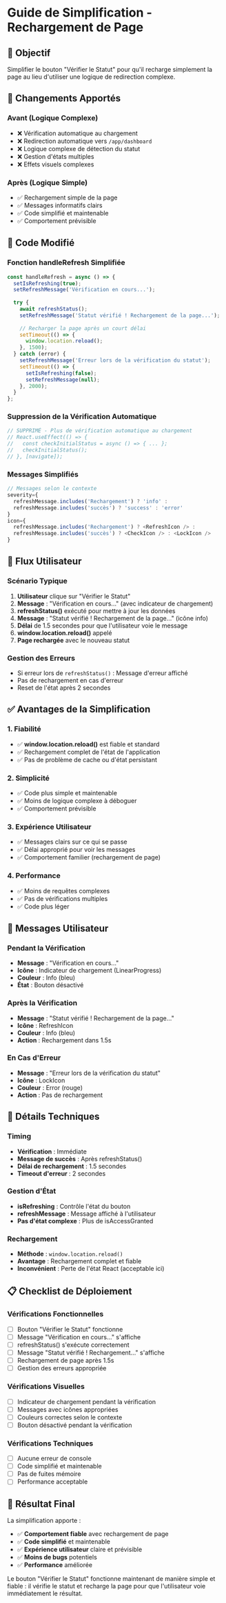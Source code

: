 # Guide de Simplification - Rechargement de Page

## 🎯 Objectif

Simplifier le bouton "Vérifier le Statut" pour qu'il recharge simplement la page au lieu d'utiliser une logique de redirection complexe.

## 🔄 Changements Apportés

### **Avant (Logique Complexe)**
- ❌ Vérification automatique au chargement
- ❌ Redirection automatique vers `/app/dashboard`
- ❌ Logique complexe de détection du statut
- ❌ Gestion d'états multiples
- ❌ Effets visuels complexes

### **Après (Logique Simple)**
- ✅ Rechargement simple de la page
- ✅ Messages informatifs clairs
- ✅ Code simplifié et maintenable
- ✅ Comportement prévisible

## 📝 Code Modifié

### **Fonction handleRefresh Simplifiée**

```typescript
const handleRefresh = async () => {
  setIsRefreshing(true);
  setRefreshMessage('Vérification en cours...');
  
  try {
    await refreshStatus();
    setRefreshMessage('Statut vérifié ! Rechargement de la page...');
    
    // Recharger la page après un court délai
    setTimeout(() => {
      window.location.reload();
    }, 1500);
  } catch (error) {
    setRefreshMessage('Erreur lors de la vérification du statut');
    setTimeout(() => {
      setIsRefreshing(false);
      setRefreshMessage(null);
    }, 2000);
  }
};
```

### **Suppression de la Vérification Automatique**

```typescript
// SUPPRIMÉ - Plus de vérification automatique au chargement
// React.useEffect(() => {
//   const checkInitialStatus = async () => { ... };
//   checkInitialStatus();
// }, [navigate]);
```

### **Messages Simplifiés**

```typescript
// Messages selon le contexte
severity={
  refreshMessage.includes('Rechargement') ? 'info' : 
  refreshMessage.includes('succès') ? 'success' : 'error'
}
icon={
  refreshMessage.includes('Rechargement') ? <RefreshIcon /> :
  refreshMessage.includes('succès') ? <CheckIcon /> : <LockIcon />
}
```

## 🎯 Flux Utilisateur

### **Scénario Typique**
1. **Utilisateur** clique sur "Vérifier le Statut"
2. **Message** : "Vérification en cours..." (avec indicateur de chargement)
3. **refreshStatus()** exécuté pour mettre à jour les données
4. **Message** : "Statut vérifié ! Rechargement de la page..." (icône info)
5. **Délai** de 1.5 secondes pour que l'utilisateur voie le message
6. **window.location.reload()** appelé
7. **Page rechargée** avec le nouveau statut

### **Gestion des Erreurs**
- Si erreur lors de `refreshStatus()` : Message d'erreur affiché
- Pas de rechargement en cas d'erreur
- Reset de l'état après 2 secondes

## ✅ Avantages de la Simplification

### **1. Fiabilité**
- ✅ **window.location.reload()** est fiable et standard
- ✅ Rechargement complet de l'état de l'application
- ✅ Pas de problème de cache ou d'état persistant

### **2. Simplicité**
- ✅ Code plus simple et maintenable
- ✅ Moins de logique complexe à déboguer
- ✅ Comportement prévisible

### **3. Expérience Utilisateur**
- ✅ Messages clairs sur ce qui se passe
- ✅ Délai approprié pour voir les messages
- ✅ Comportement familier (rechargement de page)

### **4. Performance**
- ✅ Moins de requêtes complexes
- ✅ Pas de vérifications multiples
- ✅ Code plus léger

## 🎨 Messages Utilisateur

### **Pendant la Vérification**
- **Message** : "Vérification en cours..."
- **Icône** : Indicateur de chargement (LinearProgress)
- **Couleur** : Info (bleu)
- **État** : Bouton désactivé

### **Après la Vérification**
- **Message** : "Statut vérifié ! Rechargement de la page..."
- **Icône** : RefreshIcon
- **Couleur** : Info (bleu)
- **Action** : Rechargement dans 1.5s

### **En Cas d'Erreur**
- **Message** : "Erreur lors de la vérification du statut"
- **Icône** : LockIcon
- **Couleur** : Error (rouge)
- **Action** : Pas de rechargement

## 🔧 Détails Techniques

### **Timing**
- **Vérification** : Immédiate
- **Message de succès** : Après refreshStatus()
- **Délai de rechargement** : 1.5 secondes
- **Timeout d'erreur** : 2 secondes

### **Gestion d'État**
- **isRefreshing** : Contrôle l'état du bouton
- **refreshMessage** : Message affiché à l'utilisateur
- **Pas d'état complexe** : Plus de isAccessGranted

### **Rechargement**
- **Méthode** : `window.location.reload()`
- **Avantage** : Rechargement complet et fiable
- **Inconvénient** : Perte de l'état React (acceptable ici)

## 📋 Checklist de Déploiement

### **Vérifications Fonctionnelles**
- [ ] Bouton "Vérifier le Statut" fonctionne
- [ ] Message "Vérification en cours..." s'affiche
- [ ] refreshStatus() s'exécute correctement
- [ ] Message "Statut vérifié ! Rechargement..." s'affiche
- [ ] Rechargement de page après 1.5s
- [ ] Gestion des erreurs appropriée

### **Vérifications Visuelles**
- [ ] Indicateur de chargement pendant la vérification
- [ ] Messages avec icônes appropriées
- [ ] Couleurs correctes selon le contexte
- [ ] Bouton désactivé pendant la vérification

### **Vérifications Techniques**
- [ ] Aucune erreur de console
- [ ] Code simplifié et maintenable
- [ ] Pas de fuites mémoire
- [ ] Performance acceptable

## 🚀 Résultat Final

La simplification apporte :
- ✅ **Comportement fiable** avec rechargement de page
- ✅ **Code simplifié** et maintenable
- ✅ **Expérience utilisateur** claire et prévisible
- ✅ **Moins de bugs** potentiels
- ✅ **Performance** améliorée

Le bouton "Vérifier le Statut" fonctionne maintenant de manière simple et fiable : il vérifie le statut et recharge la page pour que l'utilisateur voie immédiatement le résultat.

